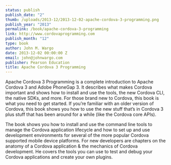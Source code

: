 ```yaml
--- 
status: publish
publish_date: "2"
thumb: /uploads/2013-12/2013-12-02-apache-cordova-3-programming.png
publish_year: "2013"
permalink: /book/apache-cordova-3-programming
link: http://www.cordovaprogramming.com
publish_month: "12"
type: book
author: John M. Wargo
date: 2013-12-02 00:00:00 Z
email: john@johnwargo.com
publisher: Pearson Education
title: Apache Cordova 3 Programming
---
```


Apache Cordova 3 Programming  is a complete introduction to Apache Cordova 3 and Adobe PhoneGap 3.  It describes what makes Cordova important and shows how to install and use the tools, the new Cordova CLI, the native SDKs, and more. For those brand new to Cordova, this book is what you need to get started. If you’re familiar with an older version of Cordova, this book shows you how to use the new stuff that’s in Cordova 3 plus stuff that has been around for a while (like the Cordova core APIs).

The book shows you how to install and use the command line tools to manage the Cordova application lifecycle and how to set up and use development environments for several of the more popular Cordova supported mobile device platforms. For new developers are chapters on the anatomy of a Cordova application & the mechanics of Cordova development. He covers the tools you can use to test and debug your Cordova applications and create your own plugins.
